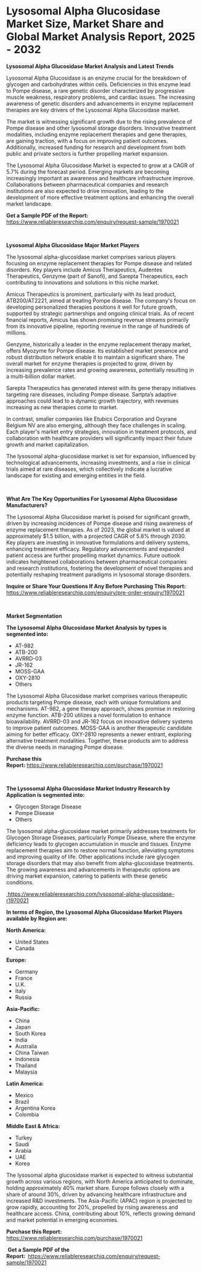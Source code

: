 <p><h1>Lysosomal Alpha Glucosidase Market Size, Market Share and Global Market Analysis Report, 2025 - 2032</h1></p><p><strong>Lysosomal Alpha Glucosidase Market Analysis and Latest Trends</strong></p>
<p><p>Lysosomal Alpha Glucosidase is an enzyme crucial for the breakdown of glycogen and carbohydrates within cells. Deficiencies in this enzyme lead to Pompe disease, a rare genetic disorder characterized by progressive muscle weakness, respiratory problems, and cardiac issues. The increasing awareness of genetic disorders and advancements in enzyme replacement therapies are key drivers of the Lysosomal Alpha Glucosidase market.</p><p>The market is witnessing significant growth due to the rising prevalence of Pompe disease and other lysosomal storage disorders. Innovative treatment modalities, including enzyme replacement therapies and gene therapies, are gaining traction, with a focus on improving patient outcomes. Additionally, increased funding for research and development from both public and private sectors is further propelling market expansion.</p><p>The Lysosomal Alpha Glucosidase Market is expected to grow at a CAGR of 5.7% during the forecast period. Emerging markets are becoming increasingly important as awareness and healthcare infrastructure improve. Collaborations between pharmaceutical companies and research institutions are also expected to drive innovation, leading to the development of more effective treatment options and enhancing the overall market landscape.</p></p>
<p><strong>Get a Sample PDF of the Report:&nbsp;</strong> <a href="https://www.reliableresearchiq.com/enquiry/request-sample/1970021?utm_campaign=3365&utm_medium=2&utm_source=Github&utm_content=ia&utm_term=19042025&utm_id=lysosomal-alpha-glucosidase">https://www.reliableresearchiq.com/enquiry/request-sample/1970021</a></p>
<p>&nbsp;</p>
<p><strong>Lysosomal Alpha Glucosidase Major Market Players</strong></p>
<p><p>The lysosomal alpha-glucosidase market comprises various players focusing on enzyme replacement therapies for Pompe disease and related disorders. Key players include Amicus Therapeutics, Audentes Therapeutics, Genzyme (part of Sanofi), and Sarepta Therapeutics, each contributing to innovations and solutions in this niche market.</p><p>Amicus Therapeutics is prominent, particularly with its lead product, ATB200/AT2221, aimed at treating Pompe disease. The company's focus on developing personalized therapies positions it well for future growth, supported by strategic partnerships and ongoing clinical trials. As of recent financial reports, Amicus has shown promising revenue streams primarily from its innovative pipeline, reporting revenue in the range of hundreds of millions.</p><p>Genzyme, historically a leader in the enzyme replacement therapy market, offers Myozyme for Pompe disease. Its established market presence and robust distribution network enable it to maintain a significant share. The overall market for enzyme therapies is projected to grow, driven by increasing prevalence rates and growing awareness, potentially resulting in a multi-billion dollar market.</p><p>Sarepta Therapeutics has generated interest with its gene therapy initiatives targeting rare diseases, including Pompe disease. Sartpta’s adaptive approaches could lead to a dynamic growth trajectory, with revenues increasing as new therapies come to market.</p><p>In contrast, smaller companies like Etubics Corporation and Oxyrane Belgium NV are also emerging, although they face challenges in scaling. Each player's market entry strategies, innovation in treatment protocols, and collaboration with healthcare providers will significantly impact their future growth and market capitalization.</p><p>The lysosomal alpha-glucosidase market is set for expansion, influenced by technological advancements, increasing investments, and a rise in clinical trials aimed at rare diseases, which collectively indicate a lucrative landscape for existing and emerging entities in the field.</p></p>
<p>&nbsp;</p>
<p><strong>What Are The Key Opportunities For Lysosomal Alpha Glucosidase Manufacturers?</strong></p>
<p><p>The Lysosomal Alpha Glucosidase market is poised for significant growth, driven by increasing incidences of Pompe disease and rising awareness of enzyme replacement therapies. As of 2023, the global market is valued at approximately $1.5 billion, with a projected CAGR of 5.8% through 2030. Key players are investing in innovative formulations and delivery systems, enhancing treatment efficacy. Regulatory advancements and expanded patient access are further propelling market dynamics. Future outlook indicates heightened collaborations between pharmaceutical companies and research institutions, fostering the development of novel therapies and potentially reshaping treatment paradigms in lysosomal storage disorders.</p></p>
<p><strong>Inquire or Share Your Questions If Any Before Purchasing This Report:</strong> <a href="https://www.reliableresearchiq.com/enquiry/pre-order-enquiry/1970021?utm_campaign=3365&utm_medium=2&utm_source=Github&utm_content=ia&utm_term=19042025&utm_id=lysosomal-alpha-glucosidase">https://www.reliableresearchiq.com/enquiry/pre-order-enquiry/1970021</a></p>
<p>&nbsp;</p>
<p><strong>Market Segmentation</strong></p>
<p><strong>The Lysosomal Alpha Glucosidase Market Analysis by types is segmented into:</strong></p>
<p><ul><li>AT-982</li><li>ATB-200</li><li>AVRRD-03</li><li>JR-162</li><li>MOSS-GAA</li><li>OXY-2810</li><li>Others</li></ul></p>
<p><p>The Lysosomal Alpha Glucosidase market comprises various therapeutic products targeting Pompe disease, each with unique formulations and mechanisms. AT-982, a gene therapy approach, shows promise in restoring enzyme function. ATB-200 utilizes a novel formulation to enhance bioavailability. AVRRD-03 and JR-162 focus on innovative delivery systems to improve patient outcomes. MOSS-GAA is another therapeutic candidate aiming for better efficacy. OXY-2810 represents a newer entrant, exploring alternative treatment modalities. Together, these products aim to address the diverse needs in managing Pompe disease.</p></p>
<p><strong>Purchase this Report:&nbsp;</strong><a href="https://www.reliableresearchiq.com/purchase/1970021?utm_campaign=3365&utm_medium=2&utm_source=Github&utm_content=ia&utm_term=19042025&utm_id=lysosomal-alpha-glucosidase">https://www.reliableresearchiq.com/purchase/1970021</a></p>
<p>&nbsp;</p>
<p><strong>The Lysosomal Alpha Glucosidase Market Industry Research by Application is segmented into:</strong></p>
<p><ul><li>Glycogen Storage Disease</li><li>Pompe Disease</li><li>Others</li></ul></p>
<p><p>The lysosomal alpha-glucosidase market primarily addresses treatments for Glycogen Storage Diseases, particularly Pompe Disease, where the enzyme deficiency leads to glycogen accumulation in muscle and tissues. Enzyme replacement therapies aim to restore normal function, alleviating symptoms and improving quality of life. Other applications include rare glycogen storage disorders that may also benefit from alpha-glucosidase treatments. The growing awareness and advancements in therapeutic options are driving market expansion, catering to patients with these genetic conditions.</p></p>
<p><a href="https://www.reliableresearchiq.com/lysosomal-alpha-glucosidase-r1970021?utm_campaign=3365&utm_medium=2&utm_source=Github&utm_content=ia&utm_term=19042025&utm_id=lysosomal-alpha-glucosidase">&nbsp;https://www.reliableresearchiq.com/lysosomal-alpha-glucosidase-r1970021</a></p>
<p><strong>In terms of Region, the Lysosomal Alpha Glucosidase Market Players available by Region are:</strong></p>
<p>
    <p> <strong> North America: </strong>
        <ul>
            <li>United States</li>
            <li>Canada</li>
        </ul>
        </p> 
    <p> <strong> Europe: </strong>
        <ul>
            <li>Germany</li>
            <li>France</li>
            <li>U.K.</li>
            <li>Italy</li>
            <li>Russia</li>
        </ul>
        </p> 
    <p> <strong> Asia-Pacific: </strong>
        <ul>
            <li>China</li>
            <li>Japan</li>
            <li>South Korea</li>
            <li>India</li>
            <li>Australia</li>
            <li>China Taiwan</li>
            <li>Indonesia</li>
            <li>Thailand</li>
            <li>Malaysia</li>
        </ul>
        </p> 
    <p> <strong> Latin America: </strong>
        <ul>
            <li>Mexico</li>
            <li>Brazil</li>
            <li>Argentina Korea</li>
            <li>Colombia</li>
        </ul>
        </p> 
    <p> <strong> Middle East & Africa: </strong>
        <ul>
            <li>Turkey</li>
            <li>Saudi</li>
            <li>Arabia</li>
            <li>UAE</li>
            <li>Korea</li>
        </ul>
    </p>
    </p>
<p><p>The lysosomal alpha glucosidase market is expected to witness substantial growth across various regions, with North America anticipated to dominate, holding approximately 40% market share. Europe follows closely with a share of around 30%, driven by advancing healthcare infrastructure and increased R&D investments. The Asia-Pacific (APAC) region is projected to grow rapidly, accounting for 20%, propelled by rising awareness and healthcare access. China, contributing about 10%, reflects growing demand and market potential in emerging economies.</p></p>
<p><strong>Purchase this Report: </strong><a href="https://www.reliableresearchiq.com/purchase/1970021?utm_campaign=3365&utm_medium=2&utm_source=Github&utm_content=ia&utm_term=19042025&utm_id=lysosomal-alpha-glucosidase">https://www.reliableresearchiq.com/purchase/1970021</a></p>
<p>&nbsp;<strong>Get a Sample PDF of the Report:&nbsp;&nbsp;</strong><a href="https://www.reliableresearchiq.com/enquiry/request-sample/1970021?utm_campaign=3365&utm_medium=2&utm_source=Github&utm_content=ia&utm_term=19042025&utm_id=lysosomal-alpha-glucosidase">https://www.reliableresearchiq.com/enquiry/request-sample/1970021</a></p>
<p><strong></strong></p>
<p><p></p><p></p><p></p></p>